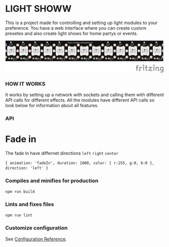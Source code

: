 # LIGHT SHOWW
This is a project made for controlling and setting up light modules to your preference.
You have a web interface where you can create custom presetes and also create light shows
for home partys or events.

![Image of Neopixel](https://raw.githubusercontent.com/AchimPieters/Fritzing-Custom-Parts/master/New%20Parts/Neopixel%20Strip%20RGB.png)

### HOW IT WORKS
It works by setting up a network with sockets and calling them with different API calls
for different effects. All the modules have different API calls so look below for information
about all features.

### API
# Fade in
The fade in have differnet directions `left` `right` `center`

```
{ animation: 'fadeIn', duration: 1000, color: { r:255, g:0, b:0 }, direction: 'left' }
```

### Compiles and minifies for production
```
npm run build
```

### Lints and fixes files
```
npm run lint
```

### Customize configuration
See [Configuration Reference](https://cli.vuejs.org/config/).
